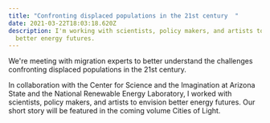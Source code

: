 ```yaml
---
title: "Confronting displaced populations in the 21st century  "
date: 2021-03-22T18:03:18.620Z
description: I'm working with scientists, policy makers, and artists to envision
  better energy futures.
---
```

We're meeting with migration experts to better understand the challenges confronting displaced populations in the 21st century.

In collaboration with the Center for Science and the Imagination at Arizona State and the National Renewable Energy Laboratory, I worked with scientists, policy makers, and artists to envision better energy futures. Our short story will be featured in the coming volume Cities of Light.